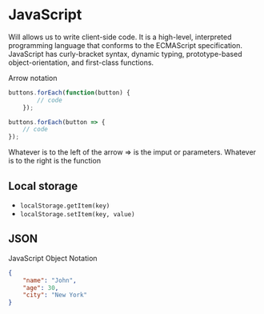 # JavaScript

Will allows us to write client-side code. It is a high-level, interpreted programming language that conforms to the ECMAScript specification. JavaScript has curly-bracket syntax, dynamic typing, prototype-based object-orientation, and first-class functions.

Arrow notation
```js
buttons.forEach(function(button) {
        // code
    });

buttons.forEach(button => {
    // code
});
```

Whatever is to the left of the arrow => is the imput or parameters. Whatever is to the right is the function

## Local storage

* `localStorage.getItem(key)`
* `localStorage.setItem(key, value)`

## JSON
JavaScript Object Notation

```json
{
    "name": "John",
    "age": 30,
    "city": "New York"
}
```

